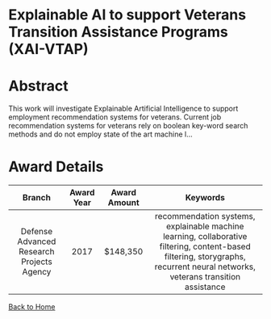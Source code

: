 
Explainable AI to support Veterans Transition Assistance Programs (XAI-VTAP)
============================================================================

# Abstract


This work will investigate Explainable Artificial Intelligence to support employment recommendation systems for veterans. Current job recommendation systems for veterans rely on boolean key-word search methods and do not employ state of the art machine l...  

# Award Details

|Branch|Award Year|Award Amount|Keywords|
| :---: | :---: | :---: | :---: |
|Defense Advanced Research Projects Agency|2017|$148,350|recommendation systems, explainable machine learning, collaborative filtering, content-based filtering, storygraphs, recurrent neural networks, veterans transition assistance|
  
  


[Back to Home](https://github.com/chrischow/dod_sbir_awards/CC/#1192)